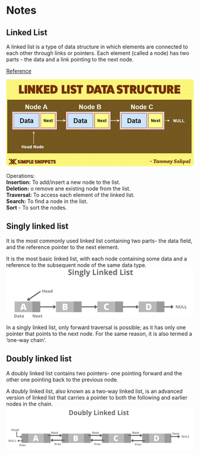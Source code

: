 # Notes

## Linked List
A linked list is a type of data structure in which elements are connected to each other through links or pointers. Each element (called a node) has two parts - the data and a link pointing to the next node.

[Reference](https://www.masaischool.com/blog/linked-list/)

![LinkedList Data Structure](linkedList1.png)

Operations:<br>
**Insertion:** To add/insert a new node to the list.<br>
**Deletion:** o remove ane existing node from the list.<br>
**Traversal:** To access each element of the linked list.<br>
**Search:** To find a node in the list.<br>
**Sort** - To sort the nodes.

## Singly linked list
It is the most commonly used linked list containing two parts- the data field, and the reference pointer to the next element.

It is the most basic linked list, with each node containing some data and a reference to the subsequent node of the same data type.
![Singly linked list](singlyLinkedList1.png)

In a singly linked list, only forward traversal is possible; as it has only one pointer that points to the next node. For the same reason, it is also termed a ‘one-way chain’.


## Doubly linked list
A doubly linked list contains two pointers- one pointing forward and the other one pointing back to the previous node.

A doubly linked list, also known as a two-way linked list, is an advanced version of linked list that carries a pointer to both the following and earlier nodes in the chain.
![Doubly linked list](doublyLinkedList.png)